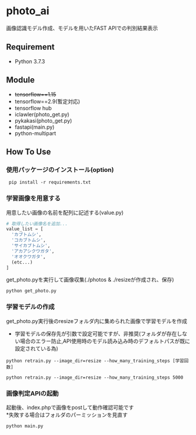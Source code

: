 # photo_ai
画像認識モデル作成、モデルを用いたFAST APIでの判別結果表示

## Requirement
- Python 3.7.3

## Module
- ~~tensorflow==1.15~~
- tensorflow==2.9(暫定対応)
- tensorflow hub
- iclawler(photo_get.py)
- pykakasi(photo_get.py)
- fastapi(main.py)
- python-multipart

## How To Use

### 使用パッケージのインストール(option)

```
 pip install -r requirements.txt
```

### 学習画像を用意する  
用意したい画像の名前を配列に記述する(value.py)

```python
# 取得したい画像名を追加...
value_list = [
  'カブトムシ',
  'コカブトムシ',
  'サイカブトムシ',
  'アカアシクワガタ',
  'オオクワガタ',
  (etc...)
]
```  

get_photo.pyを実行して画像収集(./photos & ./resizeが作成され、保存)

```
python get_photo.py
```

### 学習モデルの作成
get_photo.py実行後のresizeフォルダ内に集められた画像で学習モデルを作成
- 学習モデルの保存先が引数で設定可能ですが、非推奨(フォルダが存在しない場合のエラー防止,API使用時のモデル読み込み時のデフォルトパスが既に設定されている為)

```
python retrain.py --image_dir=resize --how_many_training_steps [学習回数]

python retrain.py --image_dir=resize --how_many_training_steps 5000
```

### 画像判定APIの起動
起動後、index.phpで画像をpostして動作確認可能です  
*失敗する場合はフォルダのパーミッションを見直す

```
python main.py
```


